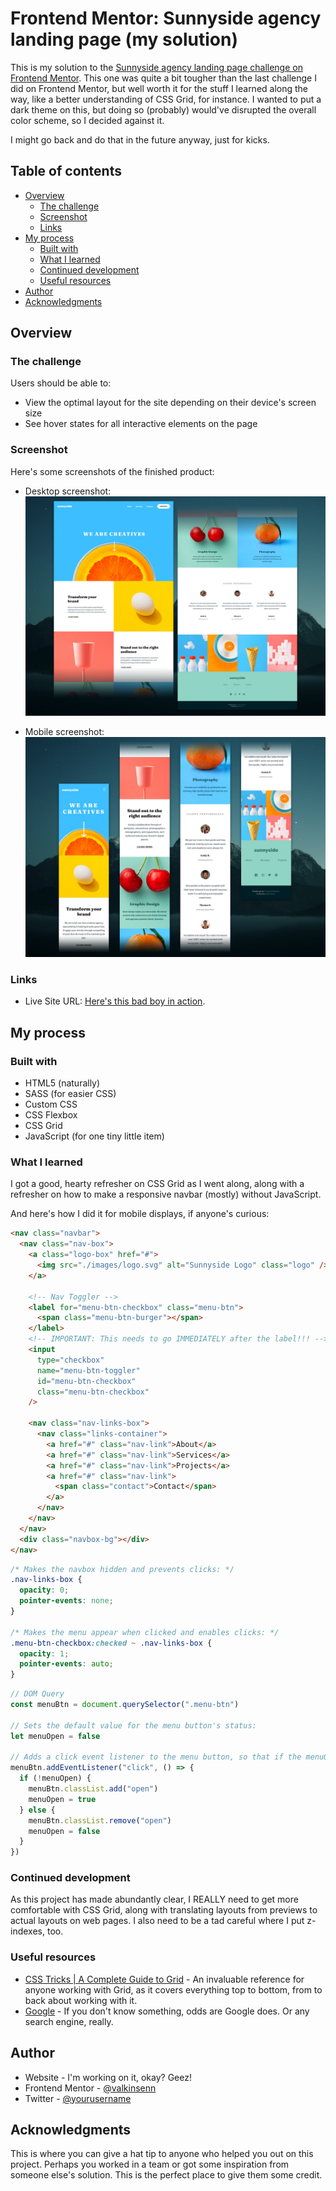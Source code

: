 # Frontend Mentor: Sunnyside agency landing page (my solution)

This is my solution to the [Sunnyside agency landing page challenge on Frontend Mentor](https://www.frontendmentor.io/challenges/sunnyside-agency-landing-page-7yVs3B6ef). This one was quite a bit tougher than the last challenge I did on Frontend Mentor, but well worth it for the stuff I learned along the way, like a better understanding of CSS Grid, for instance. I wanted to put a dark theme on this, but doing so (probably) would've disrupted the overall color scheme, so I decided against it.

I might go back and do that in the future anyway, just for kicks.

## Table of contents

- [Overview](#overview)
  - [The challenge](#the-challenge)
  - [Screenshot](#screenshot)
  - [Links](#links)
- [My process](#my-process)
  - [Built with](#built-with)
  - [What I learned](#what-i-learned)
  - [Continued development](#continued-development)
  - [Useful resources](#useful-resources)
- [Author](#author)
- [Acknowledgments](#acknowledgments)

## Overview

### The challenge

Users should be able to:

- View the optimal layout for the site depending on their device's screen size
- See hover states for all interactive elements on the page

### Screenshot

Here's some screenshots of the finished product:

- Desktop screenshot:
  ![Desktop Screenshot](./screenshots/desktop-screenshot.png)

- Mobile screenshot:
  ![Mobile Screenshot](./screenshots/mobile-screenshot.png)

### Links

- Live Site URL: [Here's this bad boy in action](http://127.0.0.1:5500/index.html).

## My process

### Built with

- HTML5 (naturally)
- SASS (for easier CSS)
- Custom CSS
- CSS Flexbox
- CSS Grid
- JavaScript (for one tiny little item)

### What I learned

I got a good, hearty refresher on CSS Grid as I went along, along with a refresher on how to make a responsive navbar (mostly) without JavaScript.

And here's how I did it for mobile displays, if anyone's curious:

```html
<nav class="navbar">
  <nav class="nav-box">
    <a class="logo-box" href="#">
      <img src="./images/logo.svg" alt="Sunnyside Logo" class="logo" />
    </a>

    <!-- Nav Toggler -->
    <label for="menu-btn-checkbox" class="menu-btn">
      <span class="menu-btn-burger"></span>
    </label>
    <!-- IMPORTANT: This needs to go IMMEDIATELY after the label!!! -->
    <input
      type="checkbox"
      name="menu-btn-toggler"
      id="menu-btn-checkbox"
      class="menu-btn-checkbox"
    />

    <nav class="nav-links-box">
      <nav class="links-container">
        <a href="#" class="nav-link">About</a>
        <a href="#" class="nav-link">Services</a>
        <a href="#" class="nav-link">Projects</a>
        <a href="#" class="nav-link">
          <span class="contact">Contact</span>
        </a>
      </nav>
    </nav>
  </nav>
  <div class="navbox-bg"></div>
</nav>
```

```css
/* Makes the navbox hidden and prevents clicks: */
.nav-links-box {
  opacity: 0;
  pointer-events: none;
}

/* Makes the menu appear when clicked and enables clicks: */
.menu-btn-checkbox:checked ~ .nav-links-box {
  opacity: 1;
  pointer-events: auto;
}
```

```js
// DOM Query
const menuBtn = document.querySelector(".menu-btn")

// Sets the default value for the menu button's status:
let menuOpen = false

// Adds a click event listener to the menu button, so that if the menuOpen variable is false, it adds the .open class to the menuBtn element, but if it's true, takes it away:
menuBtn.addEventListener("click", () => {
  if (!menuOpen) {
    menuBtn.classList.add("open")
    menuOpen = true
  } else {
    menuBtn.classList.remove("open")
    menuOpen = false
  }
})
```

### Continued development

As this project has made abundantly clear, I REALLY need to get more comfortable with CSS Grid, along with translating layouts from previews to actual layouts on web pages. I also need to be a tad careful where I put z-indexes, too.

### Useful resources

- [CSS Tricks | A Complete Guide to Grid](https://css-tricks.com/snippets/css/complete-guide-grid/) - An invaluable reference for anyone working with Grid, as it covers everything top to bottom, from to back about working with it.
- [Google](https://www.google.com) - If you don't know something, odds are Google does. Or any search engine, really.

## Author

- Website - I'm working on it, okay? Geez!
- Frontend Mentor - [@valkinsenn](https://www.frontendmentor.io/profile/valkinsenn)
- Twitter - [@yourusername](https://www.twitter.com/yourusername)

## Acknowledgments

This is where you can give a hat tip to anyone who helped you out on this project. Perhaps you worked in a team or got some inspiration from someone else's solution. This is the perfect place to give them some credit.
